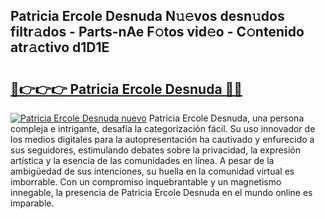 ## Patricia Ercole Desnuda N𝚞𝚎vos desn𝚞dos filtr𝚊dos - Parts-nAe F𝚘tos vid𝚎o - C𝚘ntenido atr𝚊ctivo d1D1E

# <h2><a href="http://mb71u2e.tromn.icu/?c=Patricia+Ercole+Desnuda">🔗👉👉👉 Patricia Ercole Desnuda 🔗🔗</a></h2>

[![Patricia Ercole Desnuda nuevo](https://i.imgur.com/pEAQMta.gif)](http://mb71u2e.tromn.icu/?c=Patricia+Ercole+Desnuda)
Patricia Ercole Desnuda, una persona compleja e intrigante, desafía la categorización fácil. Su uso innovador de los medios digitales para la autopresentación ha cautivado y enfurecido a sus seguidores, estimulando debates sobre la privacidad, la expresión artística y la esencia de las comunidades en línea. A pesar de la ambigüedad de sus intenciones, su huella en la comunidad virtual es imborrable. Con un compromiso inquebrantable y un magnetismo innegable, la presencia de Patricia Ercole Desnuda en el mundo online es imparable.
